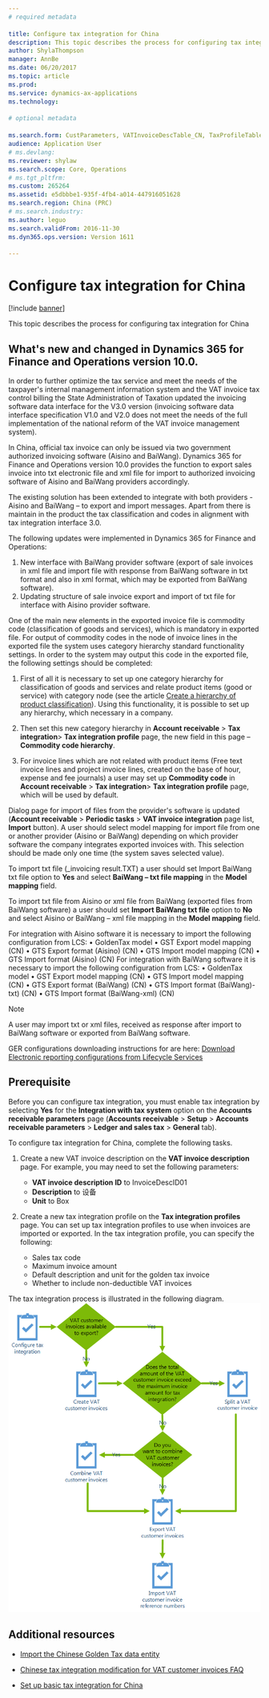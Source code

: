 ```yaml
---
# required metadata

title: Configure tax integration for China
description: This topic describes the process for configuring tax integration for China.
author: ShylaThompson
manager: AnnBe
ms.date: 06/20/2017
ms.topic: article
ms.prod: 
ms.service: dynamics-ax-applications
ms.technology: 

# optional metadata

ms.search.form: CustParameters, VATInvoiceDescTable_CN, TaxProfileTable_CN
audience: Application User
# ms.devlang: 
ms.reviewer: shylaw
ms.search.scope: Core, Operations
# ms.tgt_pltfrm: 
ms.custom: 265264
ms.assetid: e5dbbbe1-935f-4fb4-a014-447916051628
ms.search.region: China (PRC)
# ms.search.industry: 
ms.author: leguo
ms.search.validFrom: 2016-11-30
ms.dyn365.ops.version: Version 1611

---
```


# Configure tax integration for China

[!include [banner](../includes/banner.md)]

This topic describes the process for configuring tax integration for China 
## What's new and changed in Dynamics 365 for Finance and Operations version 10.0.

In order to further optimize the tax service and meet the needs of the taxpayer's internal management information system and the VAT invoice tax control billing the State Administration of Taxation updated  the invoicing software data interface for the V3.0 version (invoicing software data interface specification V1.0 and V2.0 does not meet the needs of the full implementation of the national reform of the VAT invoice management system). 

In China, official tax invoice can only be issued via two government authorized invoicing software (Aisino and BaiWang). 
Dynamics 365 for Finance and Operations version 10.0 provides the function to export sales invoice into txt electronic file and xml file for import to authorized invoicing software of Aisino and BaiWang providers accordingly. 

The existing solution has been extended to integrate with both providers - Aisino and BaiWang – to export and import messages. Apart from there is maintain in the product the tax classification and codes in alignment with tax integration interface 3.0.

The following updates were implemented in Dynamics 365 for Finance and Operations:

1.	New interface with BaiWang provider software (export of sale invoices in xml file and import file with response from BaiWang software in txt format and also in xml format, which may be exported from BaiWang software).
2.	Updating structure of sale invoice export and import of txt file for interface with Aisino provider software.

One of the main new elements in the exported invoice file is commodity code (classification of goods and services), which is mandatory in exported file. For output of commodity codes in the node of invoice lines in the exported file the system uses category hierarchy standard functionality settings. In order to the system may output this code in the exported file, the following settings should be completed:

1.	First of all it is necessary to set up one category hierarchy for classification of goods and services and relate product items (good or service) with category node (see the article [Create a hierarchy of product classification](https://emea01.safelinks.protection.outlook.com/?url=https%3A%2F%2Fdocs.microsoft.com%2Fen-us%2Fdynamics365%2Funified-operations%2Fsupply-chain%2Fpim%2Ftasks%2Fcreate-hierarchy-product-classification&data=02%7C01%7Cv-oloski%40microsoft.com%7C57775aeaf8344fe8c46b08d6809a22d4%7C72f988bf86f141af91ab2d7cd011db47%7C1%7C0%7C636837796906771919&sdata=IuDk5ms0xSQvCCESzlz3gAMOjClEsPyuGL29M5iNows%3D&reserved=0)). 
Using this functionality, it is possible to set up any hierarchy, which necessary in a company.

2.	Then set this new category hierarchy in **Account receivable** \> **Tax integration**\> **Tax integration profile** page, the new field in this page – **Commodity code hierarchy**.

3.	For invoice lines which are not related with product items (Free text invoice lines and project invoice lines, created on the base of hour, expense and fee journals) a user may set up **Commodity code** in **Account receivable** \> **Tax integration**\> **Tax integration profile** page, which will be used by default.

Dialog page for import of files from the provider's software  is updated (**Account receivable** \> **Periodic tasks** \> **VAT invoice integration** page list, **Import** button). A user should select model mapping for import file from one or another provider (Aisino or BaiWang) depending on which provider software the company integrates exported invoices with. This selection should be made only one time (the system saves selected value). 

To import txt file (<file name>_invoicing result.TXT) a user should set Import BaiWang txt file option to **Yes** and select **BaiWang – txt file mapping** in the **Model mapping** field.

To import txt file from Aisino or xml file from BaiWang (exported files from BaiWang software) a user should set **Import BaiWang txt file** option to **No** and select Aisino  or BaiWang – xml file mapping in the **Model mapping** field.

For integration with Aisino software it is necessary to import the following configuration from LCS:
•	GoldenTax model
•	GST Export model mapping (CN)
•	GTS Export format (Aisino) (CN)
•	GTS Import model mapping (CN)
•	GTS Import format (Aisino) (CN)
For integration with BaiWang software it is necessary to import the following configuration from LCS:
•	GoldenTax model
•	GST Export model mapping (CN)
•	GTS Import model mapping (CN)
•	GTS Export format (BaiWang) (CN)
•	GTS Import format (BaiWang)-txt) (CN)
•	GTS Import format (BaiWang-xml) (CN)
> [!NOTE] 
> <P> A user may import txt or xml files, received as response after import to BaiWang software or exported from BaiWang software.</P>

GER configurations downloading instructions for are here:
[Download Electronic reporting configurations from Lifecycle Services](https://docs.microsoft.com/en-us/dynamics365/unified-operations/dev-itpro/analytics/download-electronic-reporting-configuration-lcs) 



## Prerequisite
Before you can configure tax integration, you must enable tax integration by selecting **Yes** for the **Integration with tax system** option on the **Accounts receivable parameters** page (**Accounts receivable** > **Setup** > **Accounts receivable parameters** > **Ledger and sales tax** > **General** tab).

To configure tax integration for China, complete the following tasks.

1.  Create a new VAT invoice description on the **VAT invoice description** page. For example, you may need to set  the following parameters:
    -   **VAT invoice description ID** to InvoiceDescID01
    -   **Description** to 设备
    -   **Unit** to Box

2.  Create a new tax integration profile on the **Tax integration profiles** page. You can set up tax integration profiles to use when invoices are imported or exported. In the tax integration profile, you can specify the following:
    -   Sales tax code
    -   Maximum invoice amount
    -   Default description and unit for the golden tax invoice
    -   Whether to include non-deductible VAT invoices

The tax integration process is illustrated in the following diagram.
[![IC666469](./media/ic666469.gif)](./media/ic666469.gif)

## Additional resources

- [Import the Chinese Golden Tax data entity](apac-chn-import-golden-tax-data-entity.md)

- [Chinese tax integration modification for VAT customer invoices FAQ](apac-chn-tax-integration-vat-customer-invoices.md)

- [Set up basic tax integration for China](./tasks/set-up-basic-tax-integration-profile-china.md)


